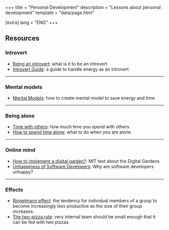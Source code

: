 +++
title = "Personal Development"
description = "Lessons about personal development"
template = "data/page.html"

[extra]
lang = "ENG"
+++

## Resources


### Introvert

* [Being an introvert](https://belleame.bearblog.dev/being-an-introvert/): what is it to be an introvert
* [Introvert Guide](https://ashleyjanssen.com/the-introverts-guide-to-increasing-energy/): a guide to handle energy as an introvert

<hr />

### Mental models

* [Mental Models](https://durmonski.com/self-improvement/how-to-use-mental-models/): how to create mental model to save energy and time

<hr />

### Being alone

 * [Time with others](https://ourworldindata.org/time-with-others-lifetime): how much time you spend with others
 * [How to spend time alone](https://www.themarginalian.org/2014/10/24/how-to-do-nothing-with-nobody-all-alone-by-yourself/): what to do when you are alone

 <hr />

### Online mind

* [How to implement a digital garden?](https://www.technologyreview.com/2020/09/03/1007716/digital-gardens-let-you-cultivate-your-own-little-bit-of-the-internet/): MIT text about the Digital Gardens
* [Unhappiness of Software Developers](https://arxiv.org/abs/1703.04993): Why are software developers unhappy?

<hr />

### Effects

* [Ringelmann effect](https://en.wikipedia.org/wiki/Ringelmann_effect): the tendency for individual members of a group to become increasingly less productive as the size of their group increases.
* [The two-pizza rule](https://www.theguardian.com/technology/2018/apr/24/the-two-pizza-rule-and-the-secret-of-amazons-success): very internal team should be small enough that it can be fed with two pizzas.
